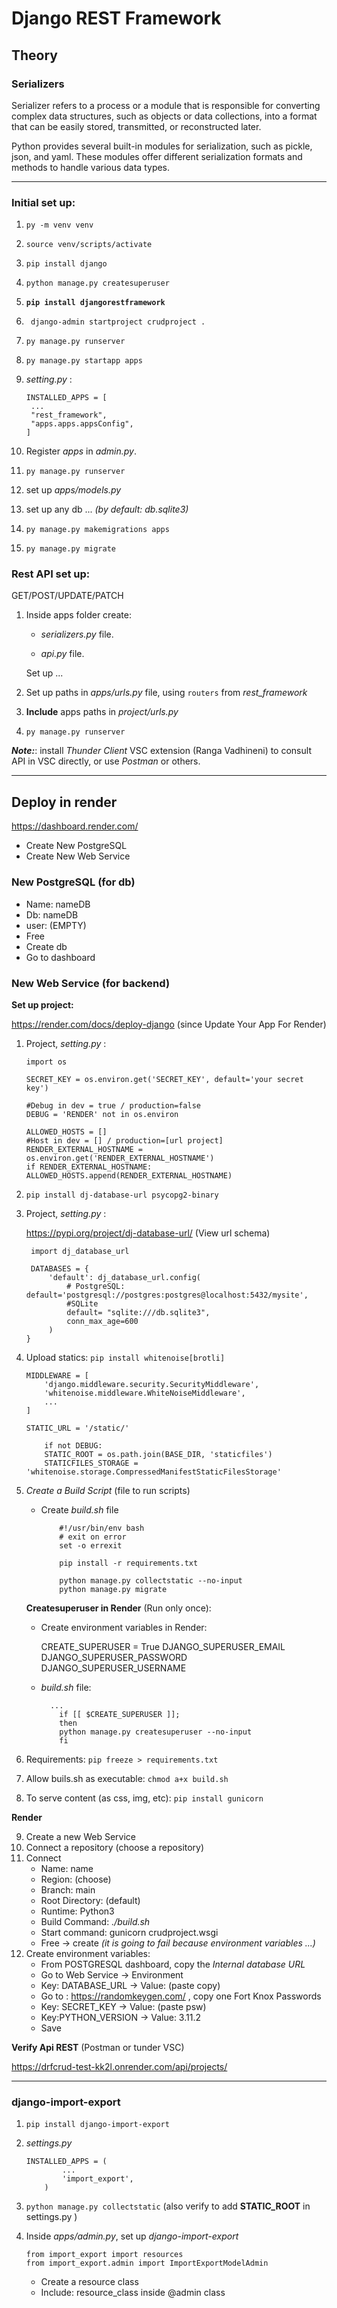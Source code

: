 # Django REST Framework

## Theory

### **Serializers**

Serializer refers to a process or a module that is responsible for converting complex data structures, such as objects or data collections, into a format that can be easily stored, transmitted, or reconstructed later.

Python provides several built-in modules for serialization, such as pickle, json, and yaml. These modules offer different serialization formats and methods to handle various data types.

---

### Initial set up:

1. `py -m venv venv`
2. `source venv/scripts/activate`
3. `pip install django`
4. `python manage.py createsuperuser`
5. **`pip install djangorestframework`**
6. ` django-admin startproject crudproject .`
7. `py manage.py runserver`
8. `py manage.py startapp apps`
9. _setting.py_ :

   ```
   INSTALLED_APPS = [
    ...
    "rest_framework",
    "apps.apps.appsConfig",
   ]
   ```

10. Register _apps_ in _admin.py_.
11. `py manage.py runserver`
12. set up _apps/models.py_
13. set up any db ... _(by default: db.sqlite3)_
14. `py manage.py makemigrations apps`
15. `py manage.py migrate`

### **Rest API set up:**

GET/POST/UPDATE/PATCH

1. Inside apps folder create:

   - _serializers.py_ file.

   - _api.py_ file.

   Set up ...

2. Set up paths in _apps/urls.py_ file, using `routers` from _rest_framework_
3. **Include** apps paths in _project/urls.py_
4. `py manage.py runserver`

_**Note:**_: install _Thunder Client_ VSC extension (Ranga Vadhineni) to consult API in VSC directly, or use _Postman_ or others.

---

## Deploy in render

https://dashboard.render.com/

- Create New PostgreSQL
- Create New Web Service

### New PostgreSQL (for db)

- Name: nameDB
- Db: nameDB
- user: (EMPTY)
- Free
- Create db
- Go to dashboard

### New Web Service (for backend)

**Set up project:**

https://render.com/docs/deploy-django (since Update Your App For Render)

1.  Project, _setting.py_ :

    ```
    import os

    SECRET_KEY = os.environ.get('SECRET_KEY', default='your secret key')

    #Debug in dev = true / production=false
    DEBUG = 'RENDER' not in os.environ

    ALLOWED_HOSTS = []
    #Host in dev = [] / production=[url project]
    RENDER_EXTERNAL_HOSTNAME = os.environ.get('RENDER_EXTERNAL_HOSTNAME')
    if RENDER_EXTERNAL_HOSTNAME: ALLOWED_HOSTS.append(RENDER_EXTERNAL_HOSTNAME)

    ```

2.  `pip install dj-database-url psycopg2-binary`

3.  Project, _setting.py_ :

    https://pypi.org/project/dj-database-url/ (View url schema)

    ```
     import dj_database_url

     DATABASES = {
         'default': dj_database_url.config(
             # PostgreSQL: default='postgresql://postgres:postgres@localhost:5432/mysite',
             #SQLite
             default= "sqlite:///db.sqlite3",
             conn_max_age=600
         )
    }
    ```

4.  Upload statics: `pip install whitenoise[brotli]`

    ```
    MIDDLEWARE = [
        'django.middleware.security.SecurityMiddleware',
        'whitenoise.middleware.WhiteNoiseMiddleware',
        ...
    ]
    ```

    ```
    STATIC_URL = '/static/'

        if not DEBUG:
        STATIC_ROOT = os.path.join(BASE_DIR, 'staticfiles')
        STATICFILES_STORAGE = 'whitenoise.storage.CompressedManifestStaticFilesStorage'
    ```

5.  _Create a Build Script_ (file to run scripts)

    - Create _build.sh_ file

      ```
          #!/usr/bin/env bash
          # exit on error
          set -o errexit

          pip install -r requirements.txt

          python manage.py collectstatic --no-input
          python manage.py migrate
      ```

    **Createsuperuser in Render** (Run only once):

    - Create environment variables in Render:

      CREATE_SUPERUSER = True
      DJANGO_SUPERUSER_EMAIL
      DJANGO_SUPERUSER_PASSWORD
      DJANGO_SUPERUSER_USERNAME

    - _build.sh_ file:

      ```
        ...
          if [[ $CREATE_SUPERUSER ]];
          then
          python manage.py createsuperuser --no-input
          fi
      ```

6.  Requirements: `pip freeze > requirements.txt`
7.  Allow buils.sh as executable: `chmod a+x build.sh`
8.  To serve content (as css, img, etc): `pip install gunicorn`

**Render**

9. Create a new Web Service
10. Connect a repository (choose a repository)
11. Connect
    - Name: name
    - Region: (choose)
    - Branch: main
    - Root Directory: (default)
    - Runtime: Python3
    - Build Command: _./build.sh_
    - Start command: gunicorn crudproject.wsgi
    - Free -> create _(it is going to fail because environment variables ...)_
12. Create environment variables:
    - From POSTGRESQL dashboard, copy the _Internal database URL_
    - Go to Web Service -> Environment
    - Key: DATABASE_URL -> Value: (paste copy)
    - Go to : https://randomkeygen.com/ , copy one Fort Knox Passwords
    - Key: SECRET_KEY -> Value: (paste psw)
    - Key:PYTHON_VERSION -> Value: 3.11.2
    - Save

**Verify Api REST** (Postman or tunder VSC)

https://drfcrud-test-kk2l.onrender.com/api/projects/

---

### django-import-export

1. `pip install django-import-export`
2. _settings.py_

   ```
   INSTALLED_APPS = (
           ...
           'import_export',
       )
   ```

3. `python manage.py collectstatic` (also verify to add **STATIC_ROOT** in settings.py )
4. Inside _apps/admin.py_, set up _django-import-export_

   ```
   from import_export import resources
   from import_export.admin import ImportExportModelAdmin
   ```

   - Create a resource class
   - Include: resource_class inside @admin class
